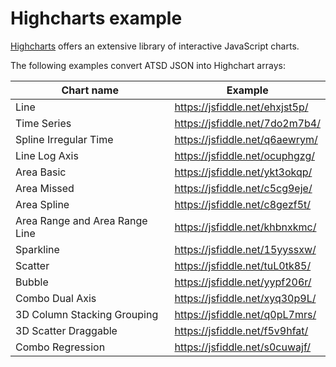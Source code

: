 # Highcharts example

[Highcharts](https://www.highcharts.com/) offers an extensive library of interactive JavaScript charts.

The following examples convert ATSD JSON into Highchart arrays:

|Chart name|Example|
|---|---|
|Line|https://jsfiddle.net/ehxjst5p/|
|Time Series|https://jsfiddle.net/7do2m7b4/|
|Spline Irregular Time|https://jsfiddle.net/q6aewrym/|
|Line Log Axis|https://jsfiddle.net/ocuphgzg/|
|Area Basic|https://jsfiddle.net/ykt3okqp/|
|Area Missed|https://jsfiddle.net/c5cg9eje/|
|Area Spline|https://jsfiddle.net/c8gezf5t/|
|Area Range and Area Range Line|https://jsfiddle.net/khbnxkmc/|
|Sparkline|https://jsfiddle.net/15yyssxw/|
|Scatter|https://jsfiddle.net/tuL0tk85/|
|Bubble|https://jsfiddle.net/yypf206r/|
|Combo Dual Axis|https://jsfiddle.net/xyq30p9L/|
|3D Column Stacking Grouping|https://jsfiddle.net/q0pL7mrs/|
|3D Scatter Draggable|https://jsfiddle.net/f5v9hfat/|
|Combo Regression|https://jsfiddle.net/s0cuwajf/|